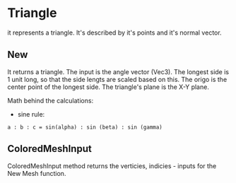 # Triangle

it represents a triangle. It's described by it's points and it's normal vector.

## New

It returns a triangle. The input is the angle vector (Vec3). The longest side is 1 unit long, so that the side lengts are scaled based on this. The origo is the center point of the longest side. The triangle's plane is the X-Y plane.

Math behind the calculations:

- sine rule:

```
a : b : c = sin(alpha) : sin (beta) : sin (gamma)
```

## ColoredMeshInput

ColoredMeshInput method returns the verticies, indicies - inputs for the New Mesh function.

